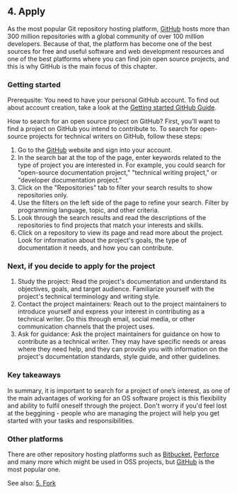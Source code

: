 ## 4. Apply

As the most popular Git repository hosting platform, [GitHub](http://www.github.com) hosts more than 300 million repositories with a global community of over 100 million developers. Because of that, the platform has become one of the best sources for free and useful software and web development resources and one of the best platforms where you can find join open source projects, and this is why GitHub is the main focus of this chapter. 

### Getting started

Prerequsite: You need to have your personal GitHub account. To find out about account creation, take a look at the [Getting started GitHub Guide](https://docs.github.com/en/get-started/onboarding/getting-started-with-your-github-account). 

How to search for an open source project on GitHub?
First, you'll want to find a project on GitHub you intend to contribute to. To search for open-source projects for technical writers on GitHub, follow these steps:

1. Go to the [GitHub](http://www.github.com) website and sign into your account.
2. In the search bar at the top of the page, enter keywords related to the type of project you are interested in. For example, you could search for "open-source documentation project," "technical writing project," or "developer documentation project."
3. Click on the "Repositories" tab to filter your search results to show repositories only.
4. Use the filters on the left side of the page to refine your search. Filter by programming language, topic, and other criteria.
5. Look through the search results and read the descriptions of the repositories to find projects that match your interests and skills.
6. Click on a repository to view its page and read more about the project. Look for information about the project's goals, the type of documentation it needs, and how you can contribute.

### Next, if you decide to apply for the project

1. Study the project: Read the project's documentation and understand its objectives, goals, and target audience. Familiarize yourself with the project's technical terminology and writing style.
2. Contact the project maintainers: Reach out to the project maintainers to introduce yourself and express your interest in contributing as a technical writer. Do this through email, social media, or other communication channels that the project uses.
3. Ask for guidance: Ask the project maintainers for guidance on how to contribute as a technical writer. They may have specific needs or areas where they need help, and they can provide you with information on the project's documentation standards, style guide, and other guidelines.

### Key takeaways

In summary, it is important to search for a project of one’s interest, as one of the main advantages of working for an OS software project is this flexibility and ability to fulfil oneself through the project. Don't worry if you'd feel lost at the beggining - people who are managing the project will help you get started with your tasks and responsibilities. 

### Other platforms 

There are other repository hosting platforms such as [Bitbucket](https://bitbucket.org/), [Perforce](https://www.perforce.com/) and many more which might be used in OSS projects, but [GitHub](http://www.github.com) is the most popular one.

See also: [5. Fork](fork.md)

